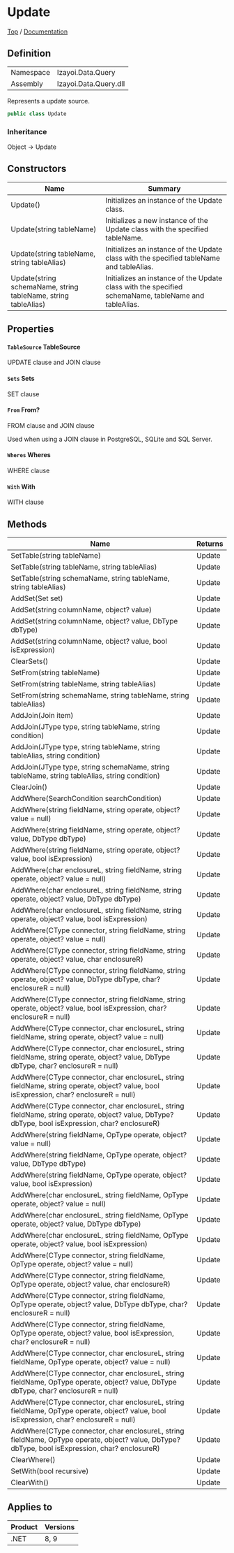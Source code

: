 # Update

[Top](../../../../README.md) / [Documentation](../../../Documentation.md)

## Definition

|||
|--|--|
|Namespace|Izayoi.Data.Query|
|Assembly|Izayoi.Data.Query.dll|

Represents a update source.

~~~csharp
public class Update
~~~

### Inheritance
Object -> Update

## Constructors

|Name|Summary|
|--|--|
|Update()|Initializes an instance of the Update class.|
|Update(string tableName)|Initializes a new instance of the Update class with the specified tableName.|
|Update(string tableName, string tableAlias)|Initializes an instance of the Update class with the specified tableName and tableAlias.|
|Update(string schemaName, string tableName, string tableAlias)|Initializes an instance of the Update class with the specified schemaName, tableName and tableAlias.|

## Properties

#### `TableSource` TableSource

UPDATE clause and JOIN clause

#### `Sets` Sets

SET clause

#### `From` From?

FROM clause and JOIN clause

Used when using a JOIN clause in PostgreSQL, SQLite and SQL Server.

#### `Wheres` Wheres

WHERE clause

#### `With` With

WITH clause

## Methods

|Name|Returns|
|--|--|
|SetTable(string tableName)|Update|
|SetTable(string tableName, string tableAlias)|Update|
|SetTable(string schemaName, string tableName, string tableAlias)|Update|
|AddSet(Set set)|Update|
|AddSet(string columnName, object? value)|Update|
|AddSet(string columnName, object? value, DbType dbType)|Update|
|AddSet(string columnName, object? value, bool isExpression)|Update|
|ClearSets()|Update|
|SetFrom(string tableName)|Update|
|SetFrom(string tableName, string tableAlias)|Update|
|SetFrom(string schemaName, string tableName, string tableAlias)|Update|
|AddJoin(Join item)|Update|
|AddJoin(JType type, string tableName, string condition)|Update|
|AddJoin(JType type, string tableName, string tableAlias, string condition)|Update|
|AddJoin(JType type, string schemaName, string tableName, string tableAlias, string condition)|Update|
|ClearJoin()|Update|
|AddWhere(SearchCondition searchCondition)|Update|
|AddWhere(string fieldName, string operate, object? value = null)|Update|
|AddWhere(string fieldName, string operate, object? value, DbType dbType)|Update|
|AddWhere(string fieldName, string operate, object? value, bool isExpression)|Update|
|AddWhere(char enclosureL, string fieldName, string operate, object? value = null)|Update|
|AddWhere(char enclosureL, string fieldName, string operate, object? value, DbType dbType)|Update|
|AddWhere(char enclosureL, string fieldName, string operate, object? value, bool isExpression)|Update|
|AddWhere(CType connector, string fieldName, string operate, object? value = null)|Update|
|AddWhere(CType connector, string fieldName, string operate, object? value, char enclosureR)|Update|
|AddWhere(CType connector, string fieldName, string operate, object? value, DbType dbType, char? enclosureR = null)|Update|
|AddWhere(CType connector, string fieldName, string operate, object? value, bool isExpression, char? enclosureR = null)|Update|
|AddWhere(CType connector, char enclosureL, string fieldName, string operate, object? value = null)|Update|
|AddWhere(CType connector, char enclosureL, string fieldName, string operate, object? value, DbType dbType, char? enclosureR = null)|Update|
|AddWhere(CType connector, char enclosureL, string fieldName, string operate, object? value, bool isExpression, char? enclosureR = null)|Update|
|AddWhere(CType connector, char enclosureL, string fieldName, string operate, object? value, DbType? dbType, bool isExpression, char? enclosureR)|Update|
|AddWhere(string fieldName, OpType operate, object? value = null)|Update|
|AddWhere(string fieldName, OpType operate, object? value, DbType dbType)|Update|
|AddWhere(string fieldName, OpType operate, object? value, bool isExpression)|Update|
|AddWhere(char enclosureL, string fieldName, OpType operate, object? value = null)|Update|
|AddWhere(char enclosureL, string fieldName, OpType operate, object? value, DbType dbType)|Update|
|AddWhere(char enclosureL, string fieldName, OpType operate, object? value, bool isExpression)|Update|
|AddWhere(CType connector, string fieldName, OpType operate, object? value = null)|Update|
|AddWhere(CType connector, string fieldName, OpType operate, object? value, char enclosureR)|Update|
|AddWhere(CType connector, string fieldName, OpType operate, object? value, DbType dbType, char? enclosureR = null)|Update|
|AddWhere(CType connector, string fieldName, OpType operate, object? value, bool isExpression, char? enclosureR = null)|Update|
|AddWhere(CType connector, char enclosureL, string fieldName, OpType operate, object? value = null)|Update|
|AddWhere(CType connector, char enclosureL, string fieldName, OpType operate, object? value, DbType dbType, char? enclosureR = null)|Update|
|AddWhere(CType connector, char enclosureL, string fieldName, OpType operate, object? value, bool isExpression, char? enclosureR = null)|Update|
|AddWhere(CType connector, char enclosureL, string fieldName, OpType operate, object? value, DbType? dbType, bool isExpression, char? enclosureR)|Update|
|ClearWhere()|Update|
|SetWith(bool recursive)|Update|
|ClearWith()|Update|

## Applies to

|Product|Versions|
|--|--|
|.NET|8, 9|
